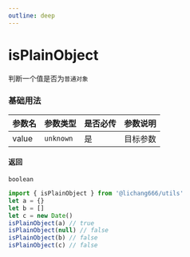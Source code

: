 ```yaml
---
outline: deep
---
```


# isPlainObject

判断一个值是否为`普通对象`

### 基础用法

| 参数名 | 参数类型  | 是否必传 | 参数说明 |
| ------ | --------- | -------- | -------- |
| value  | `unknown` | 是       | 目标参数 |

#### 返回

`boolean`

```ts
import { isPlainObject } from '@lichang666/utils'
let a = {}
let b = []
let c = new Date()
isPlainObject(a) // true
isPlainObject(null) // false
isPlainObject(b) // false
isPlainObject(c) // false
```
